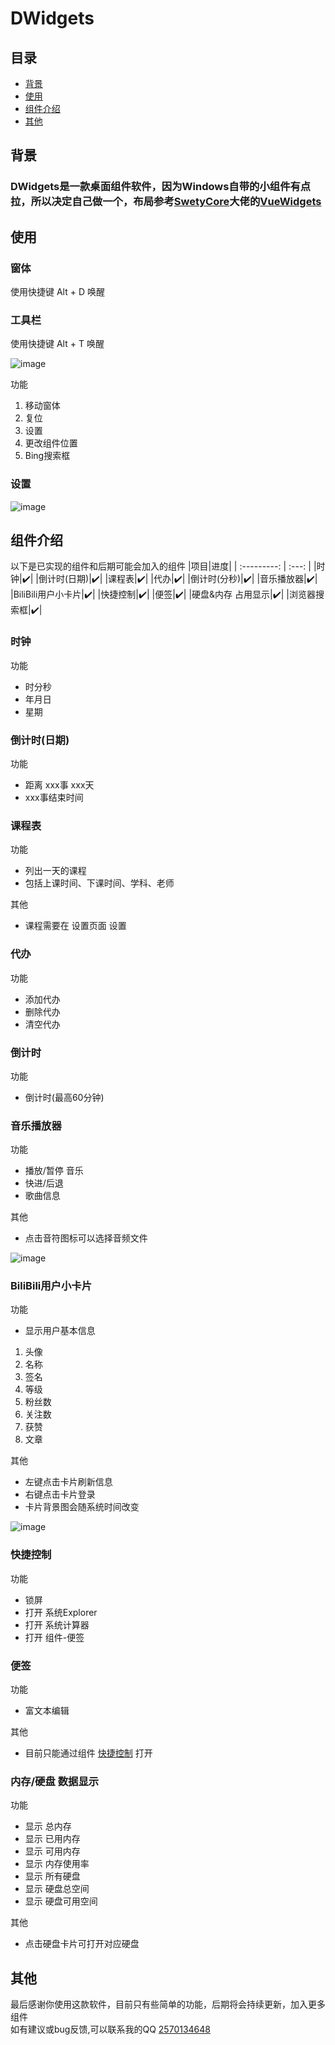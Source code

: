 # DWidgets

## 目录

- [背景](#背景)
- [使用](#使用)
- [组件介绍](#组件介绍)
- [其他](#其他)

## 背景

### DWidgets是一款桌面组件软件，因为Windows自带的小组件有点拉，所以决定自己做一个，布局参考[SwetyCore](https://github.com/SwetyCore)大佬的[VueWidgets](https://github.com/SwetyCore/VueWidgets)

## 使用

### 窗体
使用快捷键 Alt + D 唤醒

### 工具栏
使用快捷键 Alt + T 唤醒  

![image](./readme/3.png)  

功能
1. 移动窗体
2. 复位
3. 设置
4. 更改组件位置
5. Bing搜索框

### 设置
![image](./readme/6.png)

## 组件介绍
以下是已实现的组件和后期可能会加入的组件
|项目|进度|
| :---------: | :---: |
|时钟|✔️|
|倒计时(日期)|✔️|
|课程表|✔️|
|代办|✔️|
|倒计时(分秒)|✔️|
|音乐播放器|✔️|
|BiliBili用户小卡片|✔️|
|快捷控制|✔️|
|便签|✔️|
|硬盘&内存 占用显示|✔️|
|浏览器搜索框|✔️|

### 时钟
功能
* 时分秒
* 年月日
* 星期

### 倒计时(日期)
功能
* 距离 xxx事 xxx天
* xxx事结束时间

### 课程表
功能
* 列出一天的课程
* 包括上课时间、下课时间、学科、老师

其他
* 课程需要在 设置页面 设置

### 代办
功能
* 添加代办
* 删除代办
* 清空代办

### 倒计时
功能
* 倒计时(最高60分钟)

### 音乐播放器
功能
* 播放/暂停 音乐
* 快进/后退
* 歌曲信息

其他
* 点击音符图标可以选择音频文件

![image](./readme/1.png)

### BiliBili用户小卡片
功能
* 显示用户基本信息
1. 头像
2. 名称
3. 签名
4. 等级
5. 粉丝数
6. 关注数
7. 获赞
8. 文章

其他
* 左键点击卡片刷新信息
* 右键点击卡片登录
* 卡片背景图会随系统时间改变

![image](./readme/2.webp)

### 快捷控制
功能
* 锁屏
* 打开 系统Explorer
* 打开 系统计算器
* 打开 组件-便签

### 便签
功能
* 富文本编辑

其他
* 目前只能通过组件 [快捷控制](#快捷控制) 打开

### 内存/硬盘 数据显示
功能
* 显示 总内存
* 显示 已用内存
* 显示 可用内存
* 显示 内存使用率
* 显示 所有硬盘
* 显示 硬盘总空间
* 显示 硬盘可用空间

其他
* 点击硬盘卡片可打开对应硬盘

## 其他

最后感谢你使用这款软件，目前只有些简单的功能，后期将会持续更新，加入更多组件  
如有建议或bug反馈,可以联系我的QQ [2570134648](http://wpa.qq.com/msgrd?v=3&uin=2570134648&site=qq&menu=yes)
